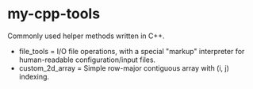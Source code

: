 # my-cpp-tools
Commonly used helper methods written in C++.

* file_tools = I/O file operations, with a special "markup" interpreter for human-readable configuration/input files.
* custom_2d_array = Simple row-major contiguous array with (i, j) indexing.

